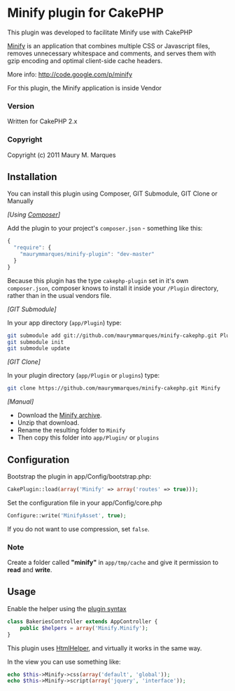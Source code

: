 # Minify plugin for CakePHP

This plugin was developed to facilitate Minify use with CakePHP

[Minify](https://github.com/mrclay/minify) is an application that combines multiple CSS or Javascript files, removes unnecessary whitespace and comments, and serves them with gzip encoding and optimal client-side cache headers. 

More info: http://code.google.com/p/minify

For this plugin, the Minify application is inside Vendor

### Version

Written for CakePHP 2.x

### Copyright

Copyright (c) 2011 Maury M. Marques

## Installation

You can install this plugin using Composer, GIT Submodule, GIT Clone or Manually

_[Using [Composer](http://getcomposer.org/)]_

Add the plugin to your project's `composer.json` - something like this:

```javascript
{
  "require": {
    "maurymmarques/minify-plugin": "dev-master"
  }
}
```
Because this plugin has the type `cakephp-plugin` set in it's own `composer.json`, composer knows to install it inside your `/Plugin` directory, rather than in the usual vendors file.

_[GIT Submodule]_

In your app directory (`app/Plugin`) type:

```bash
git submodule add git://github.com/maurymmarques/minify-cakephp.git Plugin/Minify
git submodule init
git submodule update
```

_[GIT Clone]_

In your plugin directory (`app/Plugin` or `plugins`) type:

```bash
git clone https://github.com/maurymmarques/minify-cakephp.git Minify
```

_[Manual]_

* Download the [Minify archive](https://github.com/maurymmarques/minify-cakephp/archive/master.zip).
* Unzip that download.
* Rename the resulting folder to `Minify`
* Then copy this folder into `app/Plugin/` or `plugins`

## Configuration

Bootstrap the plugin in app/Config/bootstrap.php:

```php
CakePlugin::load(array('Minify' => array('routes' => true)));
```

Set the configuration file in your app/Config/core.php

```php
Configure::write('MinifyAsset', true);
```

If you do not want to use compression, set `false`.

### Note

Create a folder called **"minify"** in `app/tmp/cache` and give it permission to **read** and **write**.

## Usage

Enable the helper using the [plugin syntax](http://book.cakephp.org/2.0/en/appendices/glossary.html#term-plugin-syntax)

```php
class BakeriesController extends AppController {
    public $helpers = array('Minify.Minify');
}
```

This plugin uses [HtmlHelper](http://book.cakephp.org/2.0/en/core-libraries/helpers/html.html), and virtually it works in the same way.

In the view you can use something like:

```php
echo $this->Minify->css(array('default', 'global'));
echo $this->Minify->script(array('jquery', 'interface'));
```
